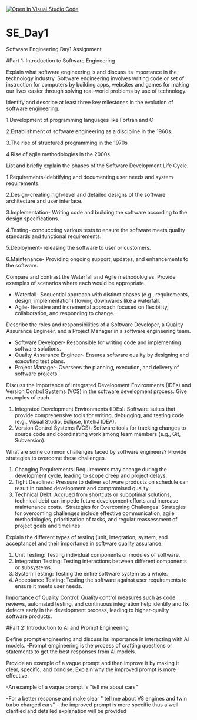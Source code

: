 [![Open in Visual Studio Code](https://classroom.github.com/assets/open-in-vscode-2e0aaae1b6195c2367325f4f02e2d04e9abb55f0b24a779b69b11b9e10269abc.svg)](https://classroom.github.com/online_ide?assignment_repo_id=18363418&assignment_repo_type=AssignmentRepo)
# SE_Day1
Software Engineering Day1 Assignment

#Part 1: Introduction to Software Engineering

Explain what software engineering is and discuss its importance in the technology industry.
Software engineering involves writing code or set of instruction for computers by building apps, websites and games for making our lives easier through solving real-world problems by use of technology.

Identify and describe at least three key milestones in the evolution of software engineering.
 
  1.Development of programming languages like Fortran and C 
  
  2.Establishment of software engineering as a discipline in the 1960s.
  
  3.The rise of structured programming in the 1970s
  
  4.Rise of agile methodologies in the 2000s.
  

List and briefly explain the phases of the Software Development Life Cycle.

  1.Requirements-idebtifying and documenting user needs and system requirements.
  
  2.Design-creating high-level and detailed designs of the software architecture and user interface.
  
  3.Implementation- Writing code and building the software according to the design specifications.
  
  4.Testing- conduccting various tests to ensure the software meets quality standards and functional requirements.
  
  5.Deployment- releasing the software to user or customers.
  
  6.Maintenance- Providing ongoing support, updates, and enhancements to the software.

Compare and contrast the Waterfall and Agile methodologies. Provide examples of scenarios where each would be appropriate.
- Waterfall- Sequential approach with distinct phases (e.g., requirements, design, implementation) flowing downwards like a waterfall.
- Agile- Iterative and incremental approach focused on flexibility, collaboration, and responding to change.

Describe the roles and responsibilities of a Software Developer, a Quality Assurance Engineer, and a Project Manager in a software engineering team.
- Software Developer- Responsible for writing code and implementing software solutions.
- Quality Assurance Engineer- Ensures software quality by designing and executing test plans.
- Project Manager- Oversees the planning, execution, and delivery of software projects.

Discuss the importance of Integrated Development Environments (IDEs) and Version Control Systems (VCS) in the software development process. Give examples of each.
  1. Integrated Development Environments (IDEs): Software suites that provide comprehensive tools for writing, debugging, and testing code (e.g., Visual Studio, Eclipse, IntelliJ IDEA).
  2. Version Control Systems (VCS): Software tools for tracking changes to source code and coordinating work among team members (e.g., Git, Subversion).

What are some common challenges faced by software engineers? Provide strategies to overcome these challenges.
  1. Changing Requirements: Requirements may change during the development cycle, leading to scope creep and project delays.
  2. Tight Deadlines: Pressure to deliver software products on schedule can result in rushed development and compromised quality.
  3. Technical Debt: Accrued from shortcuts or suboptimal solutions, technical debt can impede future development efforts and increase maintenance costs.
-Strategies for Overcoming Challenges: Strategies for overcoming challenges include effective communication, agile methodologies, prioritization of tasks, and regular reassessment of project goals and timelines.

Explain the different types of testing (unit, integration, system, and acceptance) and their importance in software quality assurance.
  1. Unit Testing: Testing individual components or modules of software.
  2. Integration Testing: Testing interactions between different components or subsystems.
  3. System Testing: Testing the entire software system as a whole.
  4. Acceptance Testing: Testing the software against user requirements to ensure it meets user needs.
     
Importance of Quality Control: Quality control measures such as code reviews, automated testing, and continuous integration help identify and fix defects early in the development process, leading to higher-quality software products.

#Part 2: Introduction to AI and Prompt Engineering


Define prompt engineering and discuss its importance in interacting with AI models.
  -Prompt emgineering is the process of crafting questions or statements to get the best responses from AI models.

Provide an example of a vague prompt and then improve it by making it clear, specific, and concise. Explain why the improved prompt is more effective.

  -An example of a vaque prompt is "tell me about cars"
  
  -For a better response and make clear " tell me about V8 engines and twin turbo charged cars" - the improved prompt is more specific thus a well clarified and detailed explanation will be provided 
